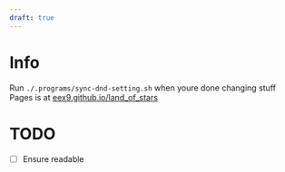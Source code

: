 ```yaml
---
draft: true
---
```

# Info
Run `./.programs/sync-dnd-setting.sh` when youre done changing stuff
Pages is at [eex9.github.io/land_of_stars](https://eex9.github.io/land_of_stars)
# TODO
- [ ] Ensure readable